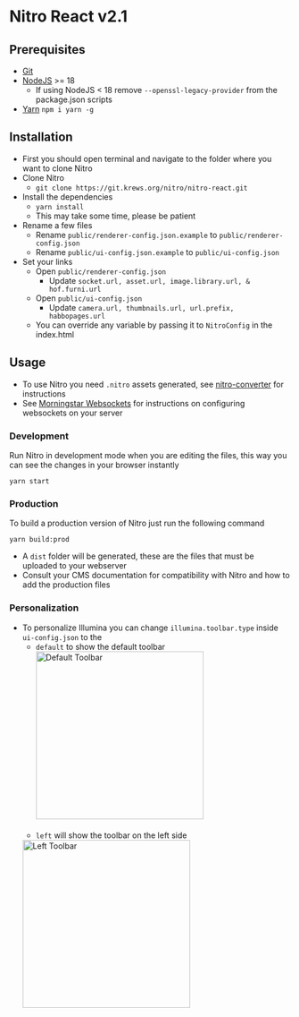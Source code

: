 # Nitro React v2.1

## Prerequisites

-   [Git](https://git-scm.com/)
-   [NodeJS](https://nodejs.org/) >= 18
    - If using NodeJS < 18 remove `--openssl-legacy-provider` from the package.json scripts
-   [Yarn](https://yarnpkg.com/) `npm i yarn -g`

## Installation

-   First you should open terminal and navigate to the folder where you want to clone Nitro
-   Clone Nitro
    -   `git clone https://git.krews.org/nitro/nitro-react.git`
-   Install the dependencies
    -   `yarn install`
    -   This may take some time, please be patient
-   Rename a few files
    -   Rename `public/renderer-config.json.example` to `public/renderer-config.json`
    -   Rename `public/ui-config.json.example` to `public/ui-config.json`
-   Set your links
    -   Open `public/renderer-config.json`
        -   Update `socket.url, asset.url, image.library.url, & hof.furni.url`
    -   Open `public/ui-config.json`
        -   Update `camera.url, thumbnails.url, url.prefix, habbopages.url`
    -   You can override any variable by passing it to `NitroConfig` in the index.html

## Usage

-   To use Nitro you need `.nitro` assets generated, see [nitro-converter](https://git.krews.org/nitro/nitro-converter) for instructions
-   See [Morningstar Websockets](https://git.krews.org/nitro/ms-websockets) for instructions on configuring websockets on your server

### Development

Run Nitro in development mode when you are editing the files, this way you can see the changes in your browser instantly

```
yarn start
```

### Production

To build a production version of Nitro just run the following command

```
yarn build:prod
```

-   A `dist` folder will be generated, these are the files that must be uploaded to your webserver
-   Consult your CMS documentation for compatibility with Nitro and how to add the production files

### Personalization

-   To personalize Illumina you can change `illumina.toolbar.type` inside `ui-config.json` to the 
    <br/>
    -   `default` to show the default toolbar
    <img src="https://i.imgur.com/DVKeHlE.png" alt="Default Toolbar" width="300"/><br/><br/>
    -   `left` will show the toolbar on the left side 
    <img src="https://i.imgur.com/J9AWuuh.png" alt="Left Toolbar" width="300"/>

